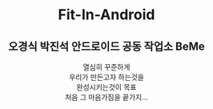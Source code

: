 <h1 align="center"> Fit-In-Android </h1>
<p align="center">
  <h2 align="center">오경식 박진석 안드로이드 공동 작업소 BeMe</h2>
  <p align="center">
  열심히 꾸준하게  <br />
  우리가 만든고자 하는것을 <br />
  완성시키는것이 목표<br />
  처음 그 마음가짐을 끝가지... <br />
  </p>
</p>
<br/>
